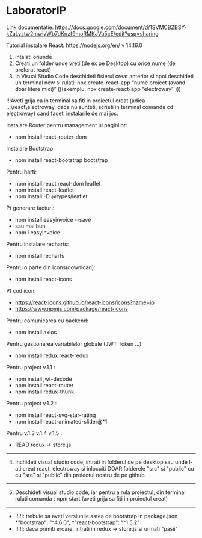 # LaboratorIP


Link documentatie:
https://docs.google.com/document/d/1SVMCBZBSY-kZaLvztw2mwiyWb7dKnzf9moRMKJVa5cE/edit?usp=sharing


Tutorial instalare React:
https://nodejs.org/en/ v 14.16.0
1) intalati oriunde
2) Creati un folder unde vreti (de ex pe Desktop)  cu orice nume (de preferat react)
3) In Visual Studio Code deschideti fisierul creat anterior si apoi deschideti un terminal new si rulati: 
npx create-react-app “nume proiect (avand doar litere mici)”   (((exemplu: npx create-react-app “electroway” )))


!!!Aveti grija ca in terminal sa fiti in proiectul creat (adica ...\react\electroway, daca nu sunteti, scrieti in terminal comanda cd electroway) cand faceti instalarile de mai jos:

Instalare Router pentru management ul paginilor:      
- npm install react-router-dom


Instalare Bootstrap: 
- npm install react-bootstrap bootstrap

Pentru harti:
- npm install react react-dom leaflet
- npm install react-leaflet
- npm install -D @types/leaflet
 
Pt generare facturi:
- npm install easyinvoice --save
- sau mai bun
- npm i easyinvoice

Pentru instalare recharts:
- npm install recharts

Pentru o parte din icons(download):
- npm install react-icons

Pt cod icon: 
- https://react-icons.github.io/react-icons/icons?name=io
- https://www.npmjs.com/package/react-icons

Pentru comunicarea cu backend:
- npm install axios

Pentru gestionarea variabilelor globale (JWT Token ...):
- npm install redux react-redux

Pentru project v.1.1 :
- npm install jwt-decode
- npm install react-router
- npm install redux-thunk

Pentru project v.1.2 :
- npm install react-svg-star-rating
- npm install react-animated-slider@^1

Pentru v.1.3 v.1.4 v.1.5 :
- READ redux -> store.js 

---------------------
4) Inchideti visual studio code, intrati in folderul de pe desktop sau unde l-ati creat react, electroway si inlocuiti DOAR folderele "src" si "public" cu cu "src" si "public" din proiectul nostru de pe github.
---------------------

5) Deschideti visual studio code, iar pentru a rula proiectul, din terminal rulati comanda : npm start (aveti grija sa fiti in proiectul creat)

---------------------
- !!!!!: trebuie sa aveti versiunile astea de bootstrap in package.json
*"bootstrap": "^4.6.0",
*"react-bootstrap": "^1.5.2"
- !!!!!: daca primiti eroare, intrati in redux -> store.js si urmati "pasii"

